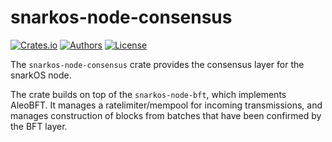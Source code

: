 # snarkos-node-consensus

[![Crates.io](https://img.shields.io/crates/v/snarkos-node-consensus.svg?color=neon)](https://crates.io/crates/snarkos-node-consensus)
[![Authors](https://img.shields.io/badge/authors-Aleo-orange.svg)](https://aleo.org)
[![License](https://img.shields.io/badge/License-Apache%202.0-blue.svg)](./LICENSE.md)

The `snarkos-node-consensus` crate provides the consensus layer for the snarkOS node.

The crate builds on top of the `snarkos-node-bft`, which implements AleoBFT.
It manages a ratelimiter/mempool for incoming transmissions, and manages construction of blocks from batches that have been confirmed by the BFT layer.
